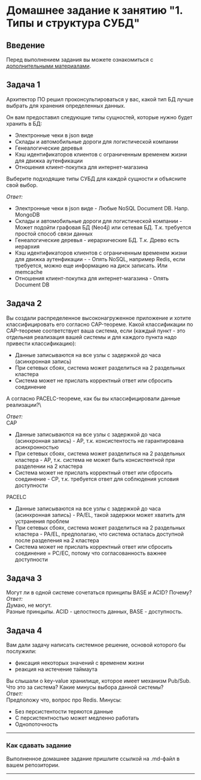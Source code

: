 # Домашнее задание к занятию "1. Типы и структура СУБД"

## Введение

Перед выполнением задания вы можете ознакомиться с 
[дополнительными материалами](https://github.com/netology-code/virt-homeworks/tree/virt-11/additional).

## Задача 1

Архитектор ПО решил проконсультироваться у вас, какой тип БД 
лучше выбрать для хранения определенных данных.

Он вам предоставил следующие типы сущностей, которые нужно будет хранить в БД:

- Электронные чеки в json виде
- Склады и автомобильные дороги для логистической компании
- Генеалогические деревья
- Кэш идентификаторов клиентов с ограниченным временем жизни для движка аутенфикации
- Отношения клиент-покупка для интернет-магазина 

Выберите подходящие типы СУБД для каждой сущности и объясните свой выбор.

*Ответ:*
 - Электронные чеки в json виде - Любые NoSQL Document DB. Напр. MongoDB
 - Склады и автомобильные дороги для логистической компании - Может подойти графовая БД (Neo4j) или сетевая БД. Т.к. требуется простой способ связи данных
 - Генеалогические деревья - иерархические БД. Т.к. Древо есть иерархия
 - Кэш идентификаторов клиентов с ограниченным временем жизни для движка аутенфикации -  - Опять NoSQL, например Redis, если требуется, можно еще информацию на диск записать. Или memcache
 - Отношения клиент-покупка для интернет-магазина - Опять Document DB
## Задача 2

Вы создали распределенное высоконагруженное приложение и хотите классифицировать его согласно 
CAP-теореме. Какой классификации по CAP-теореме соответствует ваша система, если 
(каждый пункт - это отдельная реализация вашей системы и для каждого пункта надо привести классификацию):

- Данные записываются на все узлы с задержкой до часа (асинхронная запись)
- При сетевых сбоях, система может разделиться на 2 раздельных кластера
- Система может не прислать корректный ответ или сбросить соединение

А согласно PACELC-теореме, как бы вы классифицировали данные реализации?\

*Ответ:*
\
CAP
- Данные записываются на все узлы с задержкой до часа (асинхронная запись) - AP, т.к. консистентость не гарантирована асинхронностью 
- При сетевых сбоях, система может разделиться на 2 раздельных кластера - AP, т.к. система не может быть консистентной при разделении на 2 кластера
- Система может не прислать корректный ответ или сбросить соединение - CP, т.к. требуется ответ для соблюдения условия доступности

PACELC
- Данные записываются на все узлы с задержкой до часа (асинхронная запись) - PA/EL, такой задержки может хватить для устранения проблем
- При сетевых сбоях, система может разделиться на 2 раздельных кластера - PA/EL, предполагаю, что система осталась доступной после разделения на 2 кластера
- Система может не прислать корректный ответ или сбросить соединение = PC/EC, потому что согласованность важнее доступности

## Задача 3

Могут ли в одной системе сочетаться принципы BASE и ACID? Почему?\
*Ответ:*\
Думаю, не могут.\
Разные принцыпы. ACID - целостность данных, BASE - доступность.

## Задача 4

Вам дали задачу написать системное решение, основой которого бы послужили:

- фиксация некоторых значений с временем жизни
- реакция на истечение таймаута

Вы слышали о key-value хранилище, которое имеет механизм Pub/Sub. 
Что это за система? Какие минусы выбора данной системы?\
*Ответ:*\
Предположу что, вопрос про Redis. Минусы:
- Без персистентости теряются данные
- С персистентностью может медленно работать
- Однопоточность


---

### Как cдавать задание

Выполненное домашнее задание пришлите ссылкой на .md-файл в вашем репозитории.

---
